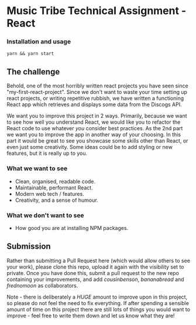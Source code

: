 # Music Tribe Technical Assignment - React

### Installation and usage

```
yarn && yarn start
```

## The challenge

Behold, one of the most horribly written react projects you have seen since "my-first-react-project". Since we don't want to waste your time setting up react projects, or writing repetitive rubbish, we have written a functioning React app which retrieves and displays some data from the Discogs API.

We want you to improve this project in 2 ways. Primarily, because we want to see how well you understand React, we would like you to refactor the React code to use whatever _you_ consider best practices. As the 2nd part we want you to improve the app in another way of your choosing. In this part it would be great to see you showcase some skills other than React, or even just some creativity. Some ideas could be to add styling or new features, but it is really up to you.

### What we want to see
 - Clean, organised, readable code.
 - Maintainable, performant React.
 - Modern web tech / features.
 - Creativity, and a sense of humour.

### What we don't want to see
 - How good you are at installing NPM packages.


## Submission
Rather than submitting a Pull Request here (which would allow others to see your work), please clone this repo, upload it again with the visibility set to private. Once you have done this, submit a pull request to the new repo containing your improvements, and add _cousinbenson_, _bananabread_ and _frednomoon_ as collaborators.

Note - there is deliberately a _HUGE_ amount to improve upon in this project, so please do not feel the need to fix everything. If after spending a sensible amount of time on this project there are still lots of things you would want to improve - feel free to write them down and let us know what they are!